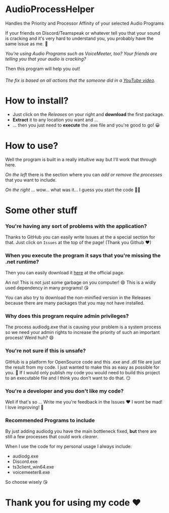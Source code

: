 # AudioProcessHelper
Handles the Priority and Processor Affinity of your selected Audio Programs 

If your friends on Discord/Teamspeak or whatever tell you that your sound is cracking and it's very hard to understand you, you probably have the same issue as me. 💞

*You're using Audio Programs such as VoiceMeeter, too?*
*Your friends are telling you that your audio is cracking?*

Then this program will help you out!

###### The fix is based on all actions that the someone did in a [YouTube video](https://youtu.be/71HrZfR_Fro).


# How to install?
* Just click on the _Releases_ on your right and **download** the first package.
* **Extract** it to any location you want and ... 
* ... then you just need to **execute** the .exe file and you're good to go! 😀

# How to use?
Well the program is built in a really intuitive way but I'll work that through here.

*On the left* there is the section where you can *add or remove the processes* that you want to include.

*On the right* ... wow... what was it... I guess you start the code 🤔😍

# Some other stuff
### You're having any sort of problems with the application?

Thanks to GitHub you can easily write Issues at the a special section for that. Just click on `Issues` at the top of the page! (Thank you Github ❤) 

### When you execute the program it says that you're missing the .net runtime?
Then you can easily download it [here](https://download.visualstudio.microsoft.com/download/pr/8bc41df1-cbb4-4da6-944f-6652378e9196/1014aacedc80bbcc030dabb168d2532f/windowsdesktop-runtime-5.0.9-win-x64.exe) at the official page.

An no! This is not just some garbage on you computer! 😄 This is a widly used dependency in many programs! 😘

You can also try to download the non-minified version in the Releases because there are many packages that you may not have installed. 

### Why does this program require admin privileges?
The process audiodg.exe that is causing your problem is a system process so we need your admin rights to increase the priority of such an important process! Weird huh? 😄

### You're not sure if this is unsafe? 
GitHub is a platform for OpenSource code and this .exe and .dll file are just the result from my code. I just wanted to make this as easy as possible for you. 🥰 If I would only publish my code you would need to build this project to an executable file and I think you don't want to do that. 😏

### You're a developer and you don't like my code?
Well if that's so ... Write me you're feedback in the Issues ❤ I wont be mad! I love improving! 💖

### Recommended Programs to include
By just adding audiodg you have the main bottleneck fixed, **but** there are still a few processes that could work *clearer*.

When I use the code for my personal usage I always include:
* audiodg.exe
* Discord.exe
* ts3client_win64.exe
* voicemeeter8.exe

So choose wisely 😘

# Thank you for using my code ❤ 
